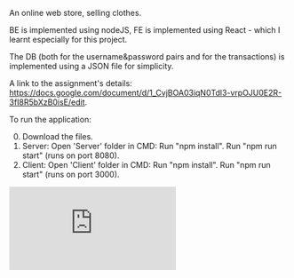 An online web store, selling clothes.

BE is implemented using nodeJS, FE is implemented using React - which I learnt especially for this project.

The DB (both for the username&password pairs and for the transactions) is implemented using a JSON file for simplicity.

A link to the assignment's details: https://docs.google.com/document/d/1_CvjBOA03iqN0Tdl3-vrpOJU0E2R-3fI8R5bXzB0isE/edit.

To run the application:

0) Download the files.
1) Server:
Open 'Server' folder in CMD: 
Run "npm install".
Run "npm run start" (runs on port 8080).
2) Client:
Open 'Client' folder in CMD: 
Run "npm install".
Run "npm run start" (runs on port 3000).

![alt text](https://github.com/YonatanBandel/Clothes-R-Us/blob/master/a.pdf)
